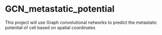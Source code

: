 # GCN_metastatic_potential
This project will use Graph convolutional networks to predict the metastatic potential of cell based on spatial coordinates
